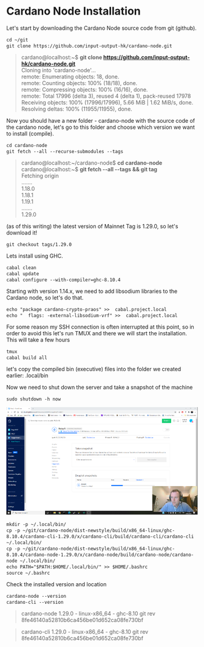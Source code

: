 # Cardano Node Installation

Let's start by downloading the Cardano Node source code from git \(github\).

```text
cd ~/git
git clone https://github.com/input-output-hk/cardano-node.git
```

> cardano@localhost:~$  **git clone https://github.com/input-output-hk/cardano-node.git**  
> Cloning into 'cardano-node'...  
> remote: Enumerating objects: 18, done.  
> remote: Counting objects: 100% \(18/18\), done.  
> remote: Compressing objects: 100% \(16/16\), done.  
> remote: Total 17996 \(delta 3\), reused 4 \(delta 1\), pack-reused 17978  
> Receiving objects: 100% \(17996/17996\), 5.66 MiB \| 1.62 MiB/s, done.  
> Resolving deltas: 100% \(11955/11955\), done.

Now you should have a new folder - cardano-node with the source code of the cardano node, let's go to this folder and choose which version we want to install \(compile\).

```text
cd cardano-node
git fetch --all --recurse-submodules --tags
```



> cardano@localhost:~/cardano-node$ **cd** **cardano-node**  
> cardano@localhost:~$ **git fetch --all --tags && git tag**   
> Fetching origin  
> .......  
> 1.18.0  
> 1.18.1  
> 1.19.1  
> .......  
> 1.29.0

\(as of this writing\) the latest version of Mainnet Tag is 1.29.0, so let's download it!

```text
git checkout tags/1.29.0
```

Lets install using GHC.

```text
cabal clean
cabal update
cabal configure --with-compiler=ghc-8.10.4
```

Starting with version 1.14.x, we need to add libsodium libraries to the Cardano node, so let's do that.

```text
echo "package cardano-crypto-praos" >>  cabal.project.local
echo "  flags: -external-libsodium-vrf" >>  cabal.project.local
```

For some reason my SSH connection is often interrupted at this point, so in order to avoid this let's run TMUX and there we will start the installation. This will take a few hours

```text
tmux
cabal build all
```

let's copy the compiled bin \(executive\) files into the folder we created earlier: .local/bin

Now we need to shut down the server and take a snapshot of the machine

```text
sudo shutdown -h now
```

![](.gitbook/assets/image%20%2817%29.png)

```text
mkdir -p ~/.local/bin/
cp -p ~/git/cardano-node/dist-newstyle/build/x86_64-linux/ghc-8.10.4/cardano-cli-1.29.0/x/cardano-cli/build/cardano-cli/cardano-cli ~/.local/bin/
cp -p ~/git/cardano-node/dist-newstyle/build/x86_64-linux/ghc-8.10.4/cardano-node-1.29.0/x/cardano-node/build/cardano-node/cardano-node ~/.local/bin/
echo PATH="$PATH:$HOME/.local/bin/" >> $HOME/.bashrc
source ~/.bashrc
```

Check the installed version and location 

```text
cardano-node --version
cardano-cli --version
```

> cardano-node 1.29.0 - linux-x86\_64 - ghc-8.10 git rev 8fe46140a52810b6ca456be01d652ca08fe730bf

> cardano-cli 1.29.0 - linux-x86\_64 - ghc-8.10 git rev 8fe46140a52810b6ca456be01d652ca08fe730bf



